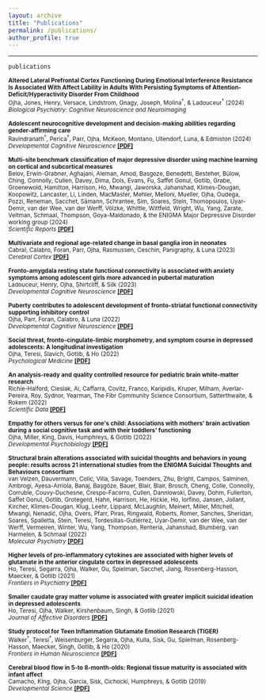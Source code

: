 ```yaml
---
layout: archive
title: "Publications"
permalink: /publications/
author_profile: true
---
```


 --- 

`publications`

<sub><b>Altered Lateral Prefrontal Cortex Functioning During Emotional Interference Resistance Is Associated With Affect Lability in Adults With Persisting Symptoms of Attention-Deficit/Hyperactivity Disorder From Childhood</b>   
Ojha, Jones, Henry, Versace, Lindstrom, Gnagy, Joseph, Molina<sup>†</sup>, & Ladouceur<sup>†</sup> (2024)  
 *Biological Psychiatry: Cognitive Neuroscience and Neuroimaging* </sub>

<sub><b>Adolescent neurocognitive development and decision-making abilities regarding gender-affirming care</b>   
Ravindranath<sup>†</sup>, Perica<sup>†</sup>, Parr, Ojha, McKeon, Montano, Ullendorf, Luna, & Edmiston (2024)  
 *Developmental Cognitive Neuroscience*  [<b>[PDF]</b>](https://amarojha.github.io/_pages/2024dcn.pdf) </sub>

<sub><b>Multi-site benchmark classification of major depressive disorder using machine learning on cortical and subcortical measures</b>   
Belov, Erwin-Grabner, Aghajani, Aleman, Amod, Basgoze, Benedetti, Besteher, Bülow, Ching, Connolly, Cullen, Davey, Dima, Dols, Evans, Fu, Saffet Gonul, Gotlib, Grabe, Groenewold, Hamilton, Harrison, Ho,  Mwangi, Jaworska, Jahanshad, Klimes-Dougan, Koopowitz, Lancaster, Li, Linden, MacMaster, Mehler, Melloni, Mueller, Ojha, Oudega, Pozzi, Reneman, Sacchet, Sämann, Schrantee, Sim, Soares,  Stein, Thomopoulos, Uyar-Demir, van der Wee, van der Werff, Völzke,  Whittle, Wittfeld, Wright, Wu, Yang, Zarate, Veltman, Schmaal, Thompson, Goya-Maldonado, & the ENIGMA Major Depressive Disorder working group (2024)  
 *Scientific Reports*  [<b>[PDF]</b>](https://amarojha.github.io/_pages/2024scirep.pdf) </sub>

<sub><b>Multivariate and regional age-related change in basal ganglia iron in neonates</b>   
Cabral, Calabro, Foran, Parr, Ojha, Rasmussen, Ceschin, Panigraphy, & Luna (2023)  
 *Cerebral Cortex*  [<b>[PDF]</b>](https://amarojha.github.io/_pages/2023cercor.pdf) </sub>

<sub><b>Fronto-amygdala resting state functional connectivity is associated with anxiety symptoms among adolescent girls more advanced in pubertal maturation</b>   
Ladouceur, Henry, Ojha, Shirtcliff, & Silk (2023)  
 *Developmental Cognitive Neuroscience*  [<b>[PDF]</b>](https://amarojha.github.io/_pages/2023dcn.pdf) </sub>

<sub><b>Puberty contributes to adolescent development of fronto-striatal functional connectivity supporting inhibitory control</b>   
Ojha, Parr, Foran, Calabro, & Luna (2022)  
 *Developmental Cognitive Neuroscience*  [<b>[PDF]</b>](https://amarojha.github.io/_pages/2022dcn.pdf) </sub>

<sub><b>Social threat, fronto-cingulate-limbic morphometry, and symptom course in depressed adolescents: A longitudinal investigation</b>   
Ojha, Teresi, Slavich, Gotlib, & Ho (2022)  
 *Psychological Medicine*  [<b>[PDF]</b>](https://amarojha.github.io/_pages/2022psm.pdf) </sub>
 
 
<sub><b>An analysis-ready and quality controlled resource for pediatric brain white-matter research</b>   
Richie-Halford, Cieslak, Ai, Caffarra, Covitz, Franco, Karipidis, Kruper, Milham, Averlar-Pereira, Roy, Sydnor, Yearman, The Fibr Community Science Consortium, Satterthwaite, & Rokem (2022)  
 *Scientific Data*  [<b>[PDF]</b>](https://amarojha.github.io/_pages/2022scidata.pdf) </sub>

 
<sub><b>Empathy for others versus for one's child: Associations with mothers' brain activation during a social cognitive task and with their toddlers' functioning</b>   
Ojha, Miller, King, Davis, Humphreys, & Gotlib (2022)  
 *Developmental Psychobiology*  [<b>[PDF]</b>](https://amarojha.github.io/_pages/2022devpsybio.pdf) </sub>


<sub><b>Structural brain alterations associated with suicidal thoughts and behaviors in young people: results across 21 international studies from the ENIGMA Suicidal Thoughts and Behaviours consortium</b>   
van Velzen, Dauvermann, Colic, Villa, Savage, Toenders, Zhu, Bright, Campos, Salminen, Ambrogi, Ayesa-Arriola, Banaj, Başgöze, Bauer, Blair, Blair, Brosch, Cheng, Colle, Connolly, Corruble, Couvy-Duchesne, Crespo-Facorro, Cullen, Dannlowski, Davey, Dohm, Fullerton, Saffet Gonul, Gotlib, Grotegerd, Hahn, Harrison, He, Hickie, Ho, Iorfino, Jansen, Jollant, Kircher, Klimes-Dougan, Klug, Leehr, Lippard, McLaughlin, Meinert, Miller, Mitchell, Mwangi, Nenadić, Ojha, Overs, Pfarr, Piras, Ringwald, Roberts, Romer, Sanches, Sheridan, Soares, Spalletta, Stein, Teresi, Tordesillas-Gutiérrez, Uyar-Demir, van der Wee, van der Werff, Vermeiren, Winter, Wu, Yang, Thompson, Rentería, Jahanshad, Blumberg, van Harmelen, & Schmaal (2022)  
 *Molecular Psychiatry*  [<b>[PDF]</b>](https://amarojha.github.io/_pages/2022molpsy.pdf) </sub>
  
  
<sub><b>Higher levels of pro-inflammatory cytokines are associated with higher levels of glutamate in the anterior cingulate cortex in depressed adolescents</b>   
Ho, Teresi, Segarra, Ojha, Walker, Gu, Spielman, Sacchet, Jiang, Rosenberg-Hasson, Maecker, & Gotlib (2021)  
 *Frontiers in Psychiatry*  [<b>[PDF]</b>](https://amarojha.github.io/_pages/2021fip.pdf) </sub>
  
  
<sub><b>Smaller caudate gray matter volume is associated with greater implicit suicidal ideation in depressed adolescents</b>   
Ho, Teresi, Ojha, Walker, Kirshenbaum, Singh, & Gotlib (2021)  
 *Journal of Affective Disorders*  [<b>[PDF]</b>](https://amarojha.github.io/_pages/2021jad.pdf) </sub>
  
  
<sub><b>Study protocol for Teen Inflammation Glutamate Emotion Research (TIGER)</b>   
Walker<sup>†</sup>, Teresi<sup>†</sup>, Weisenburger, Segarra, Ojha, Kulla, Sisk, Gu, Spielman, Rosenberg-Hasson, Maecker, Singh, Gotlib, & Ho (2020)  
 *Frontiers in Human Neuroscience* [<b>[PDF]</b>](https://amarojha.github.io/_pages/2020fhn.pdf) </sub>

  
<sub><b>Cerebral blood flow in 5‐to 8‐month‐olds: Regional tissue maturity is associated with infant affect</b>   
Camacho, King, Ojha, Garcia, Sisk, Cichocki, Humphreys, & Gotlib (2019)  
 *Developmental Science* [<b>[PDF]</b>](https://amarojha.github.io/_pages/2019devsci.pdf) </sub>
  
  
